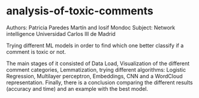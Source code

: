 # analysis-of-toxic-comments

Authors: Patricia Paredes Martín and Iosif Mondoc
Subject: Network intelligence
Universidad Carlos III de Madrid

Trying different ML models in order to find which one better classify if a comment is toxic or not.

The main stages of it consisted of Data Load, Visualization of the different comment categories, Lemmatization, trying different algorithms: Logistic Regression, Multilayer perceptron, Embeddings, CNN and a WordCloud representation.
Finally, there is a conclusion comparing the different results (accuracy and time) and an example with the best model.
